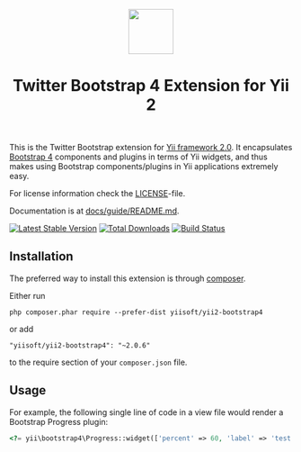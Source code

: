 <p align="center">
    <a href="https://getbootstrap.com/" target="_blank" rel="external">
        <img src="https://v4-alpha.getbootstrap.com/assets/brand/bootstrap-solid.svg" height="80px">
    </a>
    <h1 align="center">Twitter Bootstrap 4 Extension for Yii 2</h1>
    <br>
</p>

This is the Twitter Bootstrap extension for [Yii framework 2.0](https://www.yiiframework.com). It encapsulates [Bootstrap 4](https://getbootstrap.com/) components
and plugins in terms of Yii widgets, and thus makes using Bootstrap components/plugins
in Yii applications extremely easy.

For license information check the [LICENSE](LICENSE.md)-file.

Documentation is at [docs/guide/README.md](docs/guide/README.md).

[![Latest Stable Version](https://poser.pugx.org/yiisoft/yii2-bootstrap4/v/stable.png)](https://packagist.org/packages/yiisoft/yii2-bootstrap4)
[![Total Downloads](https://poser.pugx.org/yiisoft/yii2-bootstrap4/downloads.png)](https://packagist.org/packages/yiisoft/yii2-bootstrap4)
[![Build Status](https://github.com/yiisoft/yii2-bootstrap4/workflows/build/badge.svg)](https://github.com/yiisoft/yii2-bootstrap4/actions)


Installation
------------

The preferred way to install this extension is through [composer](https://getcomposer.org/download/).

Either run

```
php composer.phar require --prefer-dist yiisoft/yii2-bootstrap4
```

or add

```
"yiisoft/yii2-bootstrap4": "~2.0.6"
```

to the require section of your `composer.json` file.

Usage
----

For example, the following
single line of code in a view file would render a Bootstrap Progress plugin:

```php
<?= yii\bootstrap4\Progress::widget(['percent' => 60, 'label' => 'test']) ?>
```

